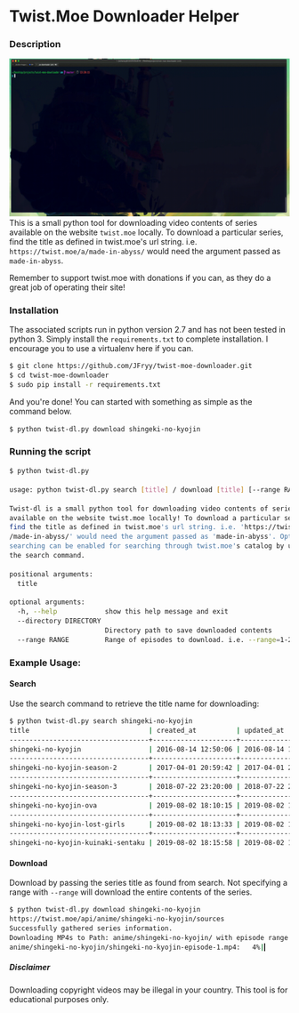 # Twist.Moe Downloader Helper

### Description

![](examples/tty.gif)
This is a small python tool for downloading video contents of series available on the website `twist.moe` locally. 
To download a particular series, find the title as defined in twist.moe's url string. 
i.e. `https://twist.moe/a/made-in-abyss/` would need the argument passed as `made-in-abyss`.

Remember to support twist.moe with donations if you can, as they do a great job of operating their site!

### Installation
The associated scripts run in python version 2.7 and has not been tested in python 3. Simply install the 
`requirements.txt` to complete installation. I encourage you to use a virtualenv here if you can.

```bash
$ git clone https://github.com/JFryy/twist-moe-downloader.git
$ cd twist-moe-downloader
$ sudo pip install -r requirements.txt
```

And you're done! You can started with something as simple as the command below.

`$ python twist-dl.py download shingeki-no-kyojin`

### Running the script

```bash
$ python twist-dl.py

usage: python twist-dl.py search [title] / download [title] [--range RANGE] [--directory DIRECTORY] [-h]

Twist-dl is a small python tool for downloading video contents of series
available on the website twist.moe locally! To download a particular series,
find the title as defined in twist.moe's url string. i.e. 'https://twist.moe/a
/made-in-abyss/' would need the argument passed as 'made-in-abyss'. Optionally
searching can be enabled for searching through twist.moe's catalog by using
the search command.

positional arguments:
  title

optional arguments:
  -h, --help            show this help message and exit
  --directory DIRECTORY
                        Directory path to save downloaded contents
  --range RANGE         Range of episodes to download. i.e. --range=1-24

```

### Example Usage:

#### Search
Use the search command to retrieve the title name for downloading:
```bash
$ python twist-dl.py search shingeki-no-kyojin
title                              | created_at          | updated_at          | id
-----------------------------------+---------------------+---------------------+-----
shingeki-no-kyojin                 | 2016-08-14 12:50:06 | 2016-08-14 12:50:06 | 657
-----------------------------------+---------------------+---------------------+-----
shingeki-no-kyojin-season-2        | 2017-04-01 20:59:42 | 2017-04-01 20:59:42 | 1019
-----------------------------------+---------------------+---------------------+-----
shingeki-no-kyojin-season-3        | 2018-07-22 23:20:00 | 2018-07-22 23:20:00 | 1508
-----------------------------------+---------------------+---------------------+-----
shingeki-no-kyojin-ova             | 2019-08-02 18:10:15 | 2019-08-02 18:10:15 | 2078
-----------------------------------+---------------------+---------------------+-----
shingeki-no-kyojin-lost-girls      | 2019-08-02 18:13:33 | 2019-08-02 18:13:33 | 2079
-----------------------------------+---------------------+---------------------+-----
shingeki-no-kyojin-kuinaki-sentaku | 2019-08-02 18:15:58 | 2019-08-02 18:15:58 | 2080
```

#### Download
Download by passing the series title as found from search. Not specifying a range with `--range` will download the entire contents of the series.
```bash
$ python twist-dl.py download shingeki-no-kyojin
https://twist.moe/api/anime/shingeki-no-kyojin/sources
Successfully gathered series information.
Downloading MP4s to Path: anime/shingeki-no-kyojin/ with episode range of 1-25
anime/shingeki-no-kyojin/shingeki-no-kyojin-episode-1.mp4:   4%|▎         | 24479/662939 [00:03<01:02, 10219.80KB/s]

```
##### Disclaimer
Downloading copyright videos may be illegal in your country. This tool is for educational purposes only.
